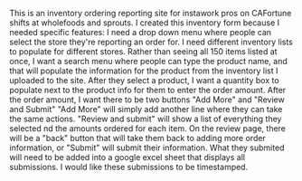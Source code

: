 This is an inventory ordering reporting site for instawork pros on CAFortune shifts at wholefoods and sprouts. 
I created this inventory form because I needed specific features: 
  I need a drop down menu where people can select the store they're reporting an order for. 
  I need different inventory lists to populate for different stores. 
  Rather than seeing all 150 items listed at once, I want a search menu where people can type the product name, and that will populate the information for the product from the inventory list I uploaded to the site. 
  After they select a product, I want a quantity box to populate next to the product info for them to enter the order amount. 
  After the order amount, I want there to be two buttons "Add More" and "Review and Submit" 
  "Add More" will simply add another line where they can take the same actions. 
  "Review and submit" will show a list of everything they selected nd the amounts ordered for each item. 
  On the review page, there will be a "back" button that will take them back to adding more order information,
  or "Submit" will submit their information. What they submited will need to be added into a google excel sheet that displays all submissions. 
I would like these submissions to be timestamped. 


